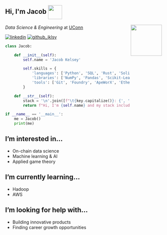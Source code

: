 ## Hi, I'm Jacob <img src="https://media1.giphy.com/media/8TB8IP4jxksBRqmYO4/giphy.gif" width="45" align="center">

<img align='right' src="https://media2.giphy.com/media/YRMb6dd7zprS00JdGZ/giphy.gif" width="100"> <i>Data Science & Engineering </i> at
<a href="https://www.cse.uconn.edu/undergraduate/major-programs/data-science-engineering/">
UConn
</a>

[![linkedin](https://img.shields.io/badge/-LinkedIn-blue?style=flat&logo=Linkedin&logoColor=white)](https://www.linkedin.com/in/jacob-kelsey) 
[![github_jklsy](https://img.shields.io/github/followers/jklsy?label=follow&style=social)](https://github.com/jklsy) 

```python 
class Jacob:

    def __init__(self):
        self.name = 'Jacob Kelsey'

        self.skills = {
            'languages': ['Python', 'SQL', 'Rust', 'Solidity'],
            'libraries': ['NumPy', 'Pandas', 'Scikit-Learn', 'Matplotlib'],
            'tools': ['Git', 'Foundry', 'ApeWorX', 'Ethers-RS', 'MongoDB', 'Docker'],
        }

    def __str__(self): 
        stack = '\n'.join([f"\t{key.capitalize()}: {', '.join(values)}" for key, values in self.skills.items()])
        return f"Hi, I'm {self.name} and my stack includes:\n{stack}\nLet's collaborate!"

if __name__ == '__main__': 
    me = Jacob()
    print(me)
```

## I’m interested in... 
- On-chain data science
- Machine learning & AI
- Applied game theory

## I’m currently learning... 
- Hadoop
- AWS

## I’m looking for help with... 
- Building innovative products
- Finding career growth opportunities